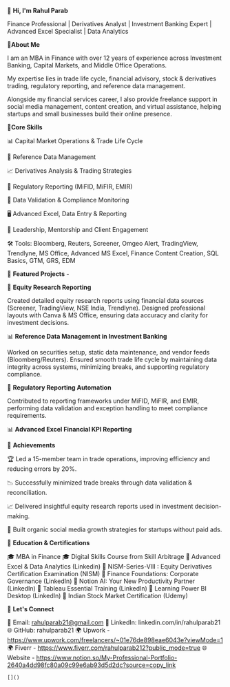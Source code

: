 👋 **Hi, I'm Rahul Parab**

Finance Professional | Derivatives Analyst | Investment Banking Expert | Advanced Excel Specialist | Data Analytics


🔹**About Me**

I am an MBA in Finance with over 12 years of experience across Investment Banking, Capital Markets, and Middle Office Operations.

My expertise lies in trade life cycle, financial advisory, stock & derivatives trading, regulatory reporting, and reference data management.

Alongside my financial services career, I also provide freelance support in social media management, content creation, and virtual assistance, helping startups and small businesses build their online presence.


🔹**Core Skills**

📊 Capital Market Operations & Trade Life Cycle

📑 Reference Data Management

📈 Derivatives Analysis & Trading Strategies

📝 Regulatory Reporting (MiFID, MiFIR, EMIR)

🔎 Data Validation & Compliance Monitoring

🖥️ Advanced Excel, Data Entry & Reporting

🎯 Leadership, Mentorship and Client Engagement

🛠️ Tools: Bloomberg, Reuters, Screener, Omgeo Alert, TradingView, Trendlyne, MS Office, Advanced MS Excel, Finance Content Creation, SQL Basics, GTM, GRS, EDM


🔹 **Featured Projects** -

📘 **Equity Research Reporting**

Created detailed equity research reports using financial data sources (Screener, TradingView, NSE India, Trendlyne).
Designed professional layouts with Canva & MS Office, ensuring data accuracy and clarity for investment decisions.

📊 **Reference Data Management in Investment Banking**

Worked on securities setup, static data maintenance, and vendor feeds (Bloomberg/Reuters).
Ensured smooth trade life cycle by maintaining data integrity across systems, minimizing breaks, and supporting regulatory compliance.

📑 **Regulatory Reporting Automation**

Contributed to reporting frameworks under MiFID, MiFIR, and EMIR, performing data validation and exception handling to meet compliance requirements.

📊 **Advanced Excel Financial KPI Reporting**


🔹 **Achievements**

🏆 Led a 15-member team in trade operations, improving efficiency and reducing errors by 20%.

📉 Successfully minimized trade breaks through data validation & reconciliation.

📈 Delivered insightful equity research reports used in investment decision-making.

🎯 Built organic social media growth strategies for startups without paid ads.


🔹 **Education & Certifications**

🎓 MBA in Finance
🎓 Digital Skills Course from Skill Arbitrage
📜 Advanced Excel & Data Analytics (Linkedin)
📜 NISM-Series-VIII : Equity Derivatives Certification Examination (NISM)
📜 Finance Foundations: Corporate Governance (LinkedIn)
📜 Notion AI: Your New Productivity Partner (LinkedIn)
📜 Tableau Essential Training (LinkedIn)
📜 Learning Power BI Desktop (LinkedIn)
📜 Indian Stock Market Certification (Udemy)


🔹 **Let's Connect**

📧 Email: rahulparab21@gmail.com
🔗 LinkedIn: linkedin.com/in/rahulparab21
🌐 GitHub: rahulparab21
🌍 Upwork - https://www.upwork.com/freelancers/~01e76de898eae6043e?viewMode=1
🌍 Fiverr - https://www.fiverr.com/rahulparab212?public_mode=true
🌐 Website - https://www.notion.so/My-Professional-Portfolio-2640a4dd98fc80a09c99e6ab93d5d2dc?source=copy_link

    
    []()
